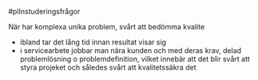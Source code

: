 #plInstuderingsfrågor 

När har komplexa unika problem, svårt att bedömma kvalite
- ibland tar det lång tid innan resultat visar sig
- i servicearbete jobbar man nära kunden och med deras krav, delad problemlösning o problemdefinition, vilket innebär att det blir svårt att styra projeket och således svårt att kvalitetssäkra det

